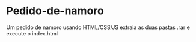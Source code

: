 # Pedido-de-namoro
Um pedido de namoro usando HTML/CSS/JS 
extraia as duas pastas .rar e execute o index.html
